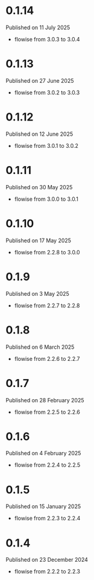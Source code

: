 # 0.1.14

Published on 11 July 2025

- flowise from 3.0.3 to 3.0.4

# 0.1.13

Published on 27 June 2025

- flowise from 3.0.2 to 3.0.3

# 0.1.12

Published on 12 June 2025

- flowise from 3.0.1 to 3.0.2

# 0.1.11

Published on 30 May 2025

- flowise from 3.0.0 to 3.0.1

# 0.1.10

Published on 17 May 2025

- flowise from 2.2.8 to 3.0.0

# 0.1.9

Published on 3 May 2025

- flowise from 2.2.7 to 2.2.8

# 0.1.8

Published on 6 March 2025

- flowise from 2.2.6 to 2.2.7

# 0.1.7

Published on 28 February 2025

- flowise from 2.2.5 to 2.2.6

# 0.1.6

Published on 4 February 2025

- flowise from 2.2.4 to 2.2.5

# 0.1.5

Published on 15 January 2025

- flowise from 2.2.3 to 2.2.4

# 0.1.4

Published on 23 December 2024

- flowise from 2.2.2 to 2.2.3

